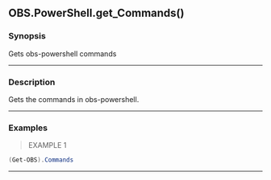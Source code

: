 OBS.PowerShell.get_Commands()
-----------------------------




### Synopsis
Gets obs-powershell commands



---


### Description

Gets the commands in obs-powershell.



---


### Examples
> EXAMPLE 1

```PowerShell
(Get-OBS).Commands
```


---
